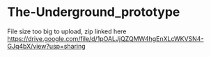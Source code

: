 # The-Underground_prototype

File size too big to upload, zip linked here https://drive.google.com/file/d/1pOALJjQZQMW4hgEnXLcWKVSN4-GJq4bX/view?usp=sharing 
